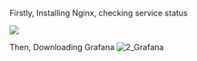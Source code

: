 
Firstly, Installing Nginx, checking service status

<img src="https://github.com/DangSys/Grafana/assets/168504365/575f4fd4-093f-4638-aa2a-2355d0621209"/>

Then, Downloading Grafana
![2_Grafana](https://github.com/DangSys/Grafana/assets/168504365/f7686aef-c053-4691-adaf-d365c76e315b)
